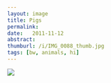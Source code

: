 ```yaml
---
layout: image
title: Pigs
permalink: 
date:   2011-11-12
abstract: 
thumburl: /i/IMG_0088_thumb.jpg
tags: [bw, animals, hi]
---
```

![]({{site.url}}/i/IMG_0088.jpg)

